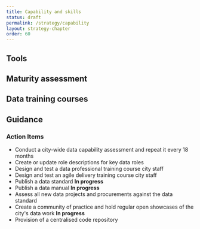 ```yaml
---
title: Capability and skills
status: draft
permalink: /strategy/capability
layout: strategy-chapter
order: 60
---
```


## Tools

## Maturity assessment

## Data training courses

## Guidance

<!-- In order to create a data-driven organisation, the city must continually be improving its data maturity and capabilities. This involves supporting and developing data skills within the city, as well as assessing the level of digital, data and technology literacy and maturity across the organisation in order to create an informed data capabilities plan. This needs to be co-created with the city’s skills and development function, who, together with the data group need to create an implementation plan for data skills development based on impact priority, and aligned to a use case led approach to data strategy implementation. This skills development plan should be implemented through data strategy use cases, and create generalised learnings and approaches that improve this plan based on real experience and that are fed up to the data group to apply across the organisation.

### Data Maturity
There are a number of data maturity models that have been developed to assist organisations in advancing their data capabilities. However, a criticism of these has been that they actually hinder organisations in data maturity because they create a rigid step based process that has to be fulfilled in order to progress. For example, the Gartner model presents the data maturity path from descriptive to prescriptive analytics as seen below:

[insert figure]

The city should be embracing descriptive, diagnostic, predictive and prescriptive analytics in its data work, however this should less be seen as a progression, but rather something that each unit, department or agency is deploying all of the above to solve city problems, based on an iterative process. The city should conduct a data maturity assessment, and through that begin to work at all levels of analysis based on problem fit and city capability readiness. The data maturity assessment will guide the data group on how to deploy data-driven use cases to start to work towards having impact from the start of the data strategy implementation. Harvard presents a different approach to city-data maturity:

Within this model, all levels of analytics are being deployed throughout the city as more departments and agencies come “onboard” to the data strategy implementation. Open data is seen as a central tool in building the data-driven city, and public engagement drives the connection between data-driven decision making and positive public outcomes aligned with the Mayoral Priorities and goals for the city. Training throughout the city structures builds a data-driven culture.

### Data Skills

Aligned with the above, the city therefore needs over-arching interventions when it comes to data skills, to gather, hire and train data experts that will form the foundation for the data group and aligned units, and a more general training plan that will see all city employees upskilled in a data practice that keeps the city resident as the primary beneficiary. The typical skills required for a data group can be found below:

#### Tasks and Typical Duties for Staff in a Government CDO Organisation
|                       Task Type                      |                                                                                                                                                                                                                                                                                                                  Typical Duties                                                                                                                                                                                                                                                                                                                 |
|:----------------------------------------------------:|:-----------------------------------------------------------------------------------------------------------------------------------------------------------------------------------------------------------------------------------------------------------------------------------------------------------------------------------------------------------------------------------------------------------------------------------------------------------------------------------------------------------------------------------------------------------------------------------------------------------------------------------------------:|
| Business Process Analysis                            | Study the problem to be solved and identify the policy result to be achieved, then clearly articulate the business process challenge to the department responsible for results. Clearly articulate the goals of the analytics project and how it will create benefit. Interact with department end users of analytics projects (many teams call this the "client-facing" role).                                                                                                                                                                                                                                                                 |
| Data Analysis                                        | Clean and normalise large datasets. Perform analytics to identify trends and underlying truths within a dataset. Create business intelligence reports. Spatially analyse information                                                                                                                                                                                                                                                                                                                                                                                                                                                            |
| Data Visualisation                                   | Translate findings into accessible visual forms for consumption by an audience with a diverse set of analytical abilities, from minimal to maximal Use GIS and other platforms to create spatial and temporal maps of policy issues and information such that insights can be seen visually.                                                                                                                                                                                                                                                                                                                                                    |
| Data Modelling, Data Engi- neering, and Data Science | Build and configure data infrastructure to facilitate analytics while ensuring accuracy, security, and reliability. Clean and normalise large datasets. Explore large datasets to look for patterns, trends and insights. Develop sophisticated models applying decision science and/or machine learning to data problems. Test models and refine based on test results, monitoring for the emergence of bias. Working with departments and other CDO staff, develop methods to operationalize models. Leverage GIS methods to cast analyses into map-based outputs Interact with data visualizers to ensure unbiased narratives are maintained |
| Performance Analysis                                 | For CDO offices with performance management responsibility, work with departments on tracking operational data for stat meetings.                                                                                                                                                                                                                                                                                                                                                                                                                                                                                                               |
| Project Management                                   | For CDO offices with sufficient staff to have a dedicated project manager, keep large or long-term projects on track, and coordinate the efforts among the various skilled resources. In CDO offices without dedicated project management staff, the CDO can establish project management protocols and tools for the team.                                                                                                                                                                                                                                                                                                                     |
_Table 1: Tasks and Typical Duties For Staff in a Government CDO Organisation - Harvard_

The Data Council and Data Group, working together with the unit or department responsible for staff training and development, needs to build, and/or hire, the skills within the data group to reflect these capabilities. 
These groups also need to work together to develop data-based training programmes for the city in general, that start to build towards a data-driven culture in the city. -->

### Action Items
* Conduct a city-wide data capability assessment and repeat it every 18 months
* Create or update role descriptions for key data roles
* Design and test a data professional training course city staff
* Design and test an agile delivery training course city staff
* Publish a data standard <strong class="city-tag--light-blue">In progress</strong>
* Publish a data manual <strong class="city-tag--light-blue">In progress</strong>
* Assess all new data projects and procurements against the data standard
* Create a community of practice and hold regular open showcases of the city's data work <strong class="city-tag--light-blue">In progress</strong>
* Provision of a centralised code repository